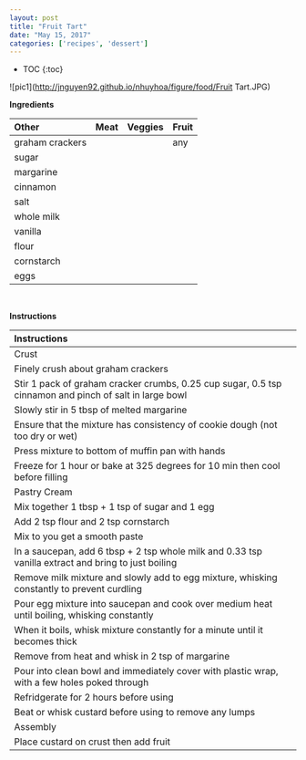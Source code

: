 ```yaml
---
layout: post
title: "Fruit Tart"
date: "May 15, 2017"
categories: ['recipes', 'dessert']
---
```


* TOC
{:toc}



![pic1](http://jnguyen92.github.io/nhuyhoa/figure/food/Fruit Tart.JPG)

**Ingredients**

<table class = "presenttab">
 <thead>
  <tr>
   <th style="text-align:left;"> Other </th>
   <th style="text-align:left;"> Meat </th>
   <th style="text-align:left;"> Veggies </th>
   <th style="text-align:left;"> Fruit </th>
  </tr>
 </thead>
<tbody>
  <tr>
   <td style="text-align:left;"> graham crackers </td>
   <td style="text-align:left;">  </td>
   <td style="text-align:left;">  </td>
   <td style="text-align:left;"> any </td>
  </tr>
  <tr>
   <td style="text-align:left;"> sugar </td>
   <td style="text-align:left;">  </td>
   <td style="text-align:left;">  </td>
   <td style="text-align:left;">  </td>
  </tr>
  <tr>
   <td style="text-align:left;"> margarine </td>
   <td style="text-align:left;">  </td>
   <td style="text-align:left;">  </td>
   <td style="text-align:left;">  </td>
  </tr>
  <tr>
   <td style="text-align:left;"> cinnamon </td>
   <td style="text-align:left;">  </td>
   <td style="text-align:left;">  </td>
   <td style="text-align:left;">  </td>
  </tr>
  <tr>
   <td style="text-align:left;"> salt </td>
   <td style="text-align:left;">  </td>
   <td style="text-align:left;">  </td>
   <td style="text-align:left;">  </td>
  </tr>
  <tr>
   <td style="text-align:left;"> whole milk </td>
   <td style="text-align:left;">  </td>
   <td style="text-align:left;">  </td>
   <td style="text-align:left;">  </td>
  </tr>
  <tr>
   <td style="text-align:left;"> vanilla </td>
   <td style="text-align:left;">  </td>
   <td style="text-align:left;">  </td>
   <td style="text-align:left;">  </td>
  </tr>
  <tr>
   <td style="text-align:left;"> flour </td>
   <td style="text-align:left;">  </td>
   <td style="text-align:left;">  </td>
   <td style="text-align:left;">  </td>
  </tr>
  <tr>
   <td style="text-align:left;"> cornstarch </td>
   <td style="text-align:left;">  </td>
   <td style="text-align:left;">  </td>
   <td style="text-align:left;">  </td>
  </tr>
  <tr>
   <td style="text-align:left;"> eggs </td>
   <td style="text-align:left;">  </td>
   <td style="text-align:left;">  </td>
   <td style="text-align:left;">  </td>
  </tr>
</tbody>
</table>

<br>

**Instructions**

<table class = "presenttabnoh">
 <thead>
  <tr>
   <th style="text-align:left;"> Instructions </th>
  </tr>
 </thead>
<tbody>
  <tr>
   <td style="text-align:left;"> Crust </td>
  </tr>
  <tr>
   <td style="text-align:left;"> Finely crush about graham crackers </td>
  </tr>
  <tr>
   <td style="text-align:left;"> Stir 1 pack of graham cracker crumbs, 0.25 cup sugar, 0.5 tsp cinnamon and pinch of salt in large bowl </td>
  </tr>
  <tr>
   <td style="text-align:left;"> Slowly stir in 5 tbsp of melted margarine </td>
  </tr>
  <tr>
   <td style="text-align:left;"> Ensure that the mixture has consistency of cookie dough (not too dry or wet) </td>
  </tr>
  <tr>
   <td style="text-align:left;"> Press mixture to bottom of muffin pan with hands </td>
  </tr>
  <tr>
   <td style="text-align:left;"> Freeze for 1 hour or bake at 325 degrees for 10 min then cool before filling </td>
  </tr>
  <tr>
   <td style="text-align:left;"> Pastry Cream </td>
  </tr>
  <tr>
   <td style="text-align:left;"> Mix together 1 tbsp + 1 tsp of sugar and 1 egg </td>
  </tr>
  <tr>
   <td style="text-align:left;"> Add 2 tsp flour and 2 tsp cornstarch </td>
  </tr>
  <tr>
   <td style="text-align:left;"> Mix to you get a smooth paste </td>
  </tr>
  <tr>
   <td style="text-align:left;"> In a saucepan, add 6 tbsp + 2 tsp whole milk and 0.33 tsp vanilla extract and bring to just boiling </td>
  </tr>
  <tr>
   <td style="text-align:left;"> Remove milk mixture and slowly add to egg mixture, whisking constantly to prevent curdling </td>
  </tr>
  <tr>
   <td style="text-align:left;"> Pour egg mixture into saucepan and cook over medium heat until boiling, whisking constantly </td>
  </tr>
  <tr>
   <td style="text-align:left;"> When it boils, whisk mixture constantly for a minute until it becomes thick </td>
  </tr>
  <tr>
   <td style="text-align:left;"> Remove from heat and whisk in 2 tsp of margarine </td>
  </tr>
  <tr>
   <td style="text-align:left;"> Pour into clean bowl and immediately cover with plastic wrap, with a few holes poked through </td>
  </tr>
  <tr>
   <td style="text-align:left;"> Refridgerate for 2 hours before using </td>
  </tr>
  <tr>
   <td style="text-align:left;"> Beat or whisk custard before using to remove any lumps </td>
  </tr>
  <tr>
   <td style="text-align:left;"> Assembly </td>
  </tr>
  <tr>
   <td style="text-align:left;"> Place custard on crust then add fruit </td>
  </tr>
</tbody>
</table>

